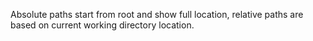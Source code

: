 Absolute paths start from root and show full location, relative paths are based on current working directory location.
